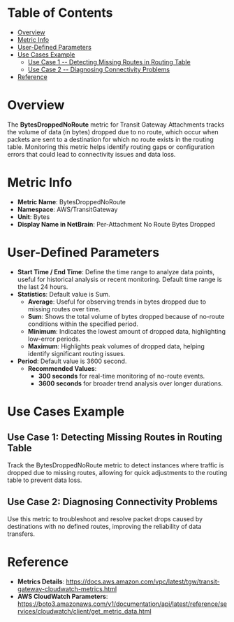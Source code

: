 # Table of Contents
- [Overview](#overview)
- [Metric Info](#metric-info)
- [User-Defined Parameters](#user-defined-parameters)
- [Use Cases Example](#example)
    - [Use Case 1 -- Detecting Missing Routes in Routing Table](#example-1) 
    - [Use Case 2 -- Diagnosing Connectivity Problems](#example-2)
- [Reference](#reference)

# Overview <a name="overview"></a>
The <b>BytesDroppedNoRoute</b> metric for Transit Gateway Attachments tracks the volume of data (in bytes) dropped due to no route, which occur when packets are sent to a destination for which no route exists in the routing table. Monitoring this metric helps identify routing gaps or configuration errors that could lead to connectivity issues and data loss.



# Metric Info <a name="metric-info"></a>
* <b>Metric Name</b>: BytesDroppedNoRoute
* <b>Namespace</b>: AWS/TransitGateway
* <b>Unit</b>: Bytes
* <b>Display Name in NetBrain</b>: Per-Attachment No Route Bytes Dropped

# User-Defined Parameters <a name="user-defined-parameters"></a>
* <b>Start Time / End Time</b>: Define the time range to analyze data points, useful for historical analysis or recent monitoring. Default time range is the last 24 hours.
* <b>Statistics</b>: Default value is Sum.
  * <b>Average</b>: Useful for observing trends in bytes dropped due to missing routes over time.
  * <b>Sum</b>: Shows the total volume of bytes dropped because of no-route conditions within the specified period.
  * <b>Minimum</b>: Indicates the lowest amount of dropped data, highlighting low-error periods.
  * <b>Maximum</b>: Highlights peak volumes of dropped data, helping identify significant routing issues.
* <b>Period</b>: Default value is 3600 second.
  * <b>Recommended Values</b>:
    * <b>300 seconds</b> for real-time monitoring of no-route events.
    * <b>3600 seconds</b> for broader trend analysis over longer durations.

# Use Cases Example <a name="example"></a>
## Use Case 1: Detecting Missing Routes in Routing Table <a name="example-1"></a>
Track the BytesDroppedNoRoute metric to detect instances where traffic is dropped due to missing routes, allowing for quick adjustments to the routing table to prevent data loss.

## Use Case 2: Diagnosing Connectivity Problems <a name="example-2"></a>
Use this metric to troubleshoot and resolve packet drops caused by destinations with no defined routes, improving the reliability of data transfers.


# Reference <a name="reference"></a>
* <b>Metrics Details</b>: https://docs.aws.amazon.com/vpc/latest/tgw/transit-gateway-cloudwatch-metrics.html
* <b>AWS CloudWatch Parameters</b>: https://boto3.amazonaws.com/v1/documentation/api/latest/reference/services/cloudwatch/client/get_metric_data.html